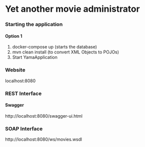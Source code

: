 # Yet another movie administrator

### Starting the application

#### Option 1
1. docker-compose up (starts the database)
2. mvn clean install (to convert XML Objects to POJOs)
3. Start YamaApplication

### Website 
localhost:8080

### REST Interface
#### Swagger 
http://localhost:8080/swagger-ui.html

### SOAP Interface
http://localhost:8080/ws/movies.wsdl